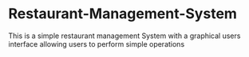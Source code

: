 # Restaurant-Management-System
This is  a simple restaurant management System with a graphical users interface allowing users to perform simple operations

